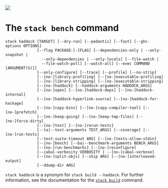 <div class="hidden-warning"><a href="https://docs.haskellstack.org/"><img src="https://cdn.jsdelivr.net/gh/commercialhaskell/stack/doc/img/hidden-warning.svg"></a></div>

# The `stack bench` command

~~~text
stack haddock [TARGET] [--dry-run] [--pedantic] [--fast] [--ghc-options OPTIONS]
              [--flag PACKAGE:[-]FLAG] [--dependencies-only | --only-snapshot |
                --only-dependencies | --only-locals] [--file-watch |
                --file-watch-poll] [--watch-all] [--exec COMMAND [ARGUMENT(S)]]
              [--only-configure] [--trace] [--profile] [--no-strip]
              [--[no-]library-profiling] [--[no-]executable-profiling]
              [--[no-]library-stripping] [--[no-]executable-stripping]
              [--[no-]haddock] [--haddock-arguments HADDOCK_ARGS]
              [--[no-]open] [--[no-]haddock-deps] [--[no-]haddock-internal]
              [--[no-]haddock-hyperlink-source] [--[no-]haddock-for-hackage]
              [--[no-]copy-bins] [--[no-]copy-compiler-tool] [--[no-]prefetch]
              [--[no-]keep-going] [--[no-]keep-tmp-files] [--[no-]force-dirty]
              [--[no-]test] [--[no-]rerun-tests]
              [--ta|--test-arguments TEST_ARGS] [--coverage] [--[no-]run-tests]
              [--test-suite-timeout ARG] [--[no-]tests-allow-stdin]
              [--[no-]bench] [--ba|--benchmark-arguments BENCH_ARGS]
              [--[no-]run-benchmarks] [--[no-]reconfigure]
              [--cabal-verbosity VERBOSITY | --[no-]cabal-verbose]
              [--[no-]split-objs] [--skip ARG] [--[no-]interleaved-output]
              [--ddump-dir ARG]
~~~

`stack haddock` is a synonym for `stack build --haddock`. For further
information, see the documentation for the [`stack build`](build_command.md)
command.
